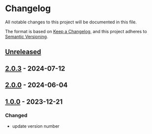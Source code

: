 # Changelog

All notable changes to this project will be documented in this file.

The format is based on [Keep a Changelog](https://keepachangelog.com/en/1.1.0/), and this project adheres
to [Semantic Versioning](https://semver.org/spec/v2.0.0.html).


## [Unreleased]

## [2.0.3] - 2024-07-12


## [2.0.0] - 2024-06-04

## [1.0.0] - 2023-12-21

### Changed

* update version number

[Unreleased]: https://github.com/rjdverse/rjd3nowcasting/compare/v2.0.3...HEAD
[2.0.3]: https://github.com/rjdverse/rjd3nowcasting/compare/v2.0.0...v2.0.3
[2.0.0]: https://github.com/rjdverse/rjd3nowcasting/compare/v1.0.0...v2.0.0
[1.0.0]: https://github.com/rjdverse/rjd3nowcasting/releases/tag/v1.0.0
